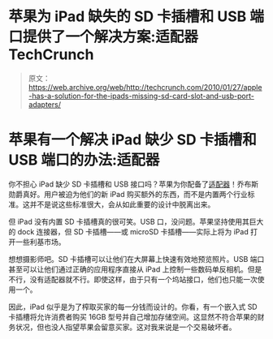 # 苹果为 iPad 缺失的 SD 卡插槽和 USB 端口提供了一个解决方案:适配器 TechCrunch

> 原文：<https://web.archive.org/web/http://techcrunch.com/2010/01/27/apple-has-a-solution-for-the-ipads-missing-sd-card-slot-and-usb-port-adapters/>

# 苹果有一个解决 iPad 缺少 SD 卡插槽和 USB 端口的办法:适配器

你不担心 iPad 缺少 SD 卡插槽和 USB 接口吗？苹果为你配备了[适配器](https://web.archive.org/web/20230204120505/http://www.apple.com/ipad/specs/)！乔布斯勋爵真好。用户被迫为他们的新 iPad 购买额外的东西，而不是内置两个行业标准。这并不是说这些标准很大，会从如此重要的设计中脱离出来。

但 iPad 没有内置 SD 卡插槽真的很可笑。USB 口，没问题。苹果坚持使用其巨大的 dock 连接器，但 SD 卡插槽——或 microSD 卡插槽——实际上将为 iPad 打开一些利基市场。

想想摄影师吧。SD 卡插槽可以让他们在大屏幕上快速有效地预览照片。USB 端口甚至可以让他们通过正确的应用程序直接从 iPad 上控制一些数码单反相机。但是不行，没有适配器就不行。即使这样，由于只有一个坞站接口，他们也只能一次使用一个。

因此，iPad 似乎是为了榨取买家的每一分钱而设计的。你看，有一个嵌入式 SD 卡插槽将允许消费者购买 16GB 型号并自己增加存储空间。这显然不符合苹果的财务状况，但也没人指望苹果会留意买家。这对我来说是一个交易破坏者。